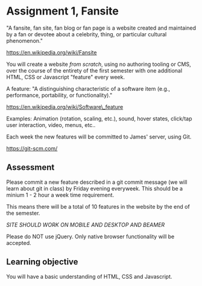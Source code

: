 # Assignment 1, Fansite

"A fansite, fan site, fan blog or fan page is a website created and maintained by a fan or devotee about a celebrity, thing, or particular cultural phenomenon."

https://en.wikipedia.org/wiki/Fansite

You will create a website *from scratch*, using no authoring tooling or CMS, over the course of the entirety of the first semester with one additional HTML, CSS or Javascript "feature" every week.

A feature: "A distinguishing characteristic of a software item (e.g., performance, portability, or functionality)."

https://en.wikipedia.org/wiki/Software\_feature

Examples: Animation (rotation, scaling, etc.), sound, hover states, click/tap user interaction, video, menus, etc..

Each week the new features will be committed to James' server, using Git.

https://git-scm.com/

## Assessment

Please commit a new feature described in a git commit message (we will learn about git in class) by Friday evening everyweek.  This should be a minium 1 - 2 hour a week time requirement.

This means there will be a total of 10 features in the website by the end of the semester.

*SITE SHOULD WORK ON MOBILE AND DESKTOP AND BEAMER*

Please do NOT use jQuery.  Only native browser functionality will be accepted.

## Learning objective

You will have a basic understanding of HTML, CSS and Javascript.

